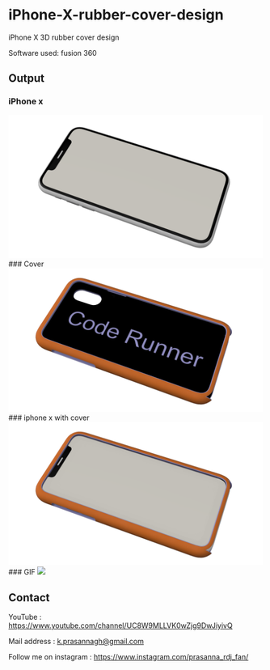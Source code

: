 # iPhone-X-rubber-cover-design
iPhone X 3D rubber cover design

Software used: fusion 360

## Output
### iPhone x
<img src="https://github.com/prasanna892/iPhone-X-rubber-cover-design/blob/main/iPhoneX%20v1.png">
### Cover
<img src="https://github.com/prasanna892/iPhone-X-rubber-cover-design/blob/main/iPhoneX%20cover%20v1.png">
### iphone x with cover
<img src="https://github.com/prasanna892/iPhone-X-rubber-cover-design/blob/main/iPhoneX%20with%20cover%20v1.png">
### GIF
<img src="https://github.com/prasanna892/iPhone-X-rubber-cover-design/blob/main/out%20gif.gif">


## Contact 

YouTube : https://www.youtube.com/channel/UC8W9MLLVK0wZjg9DwJiyivQ

Mail address : k.prasannagh@gmail.com

Follow me on instagram : https://www.instagram.com/prasanna_rdj_fan/
